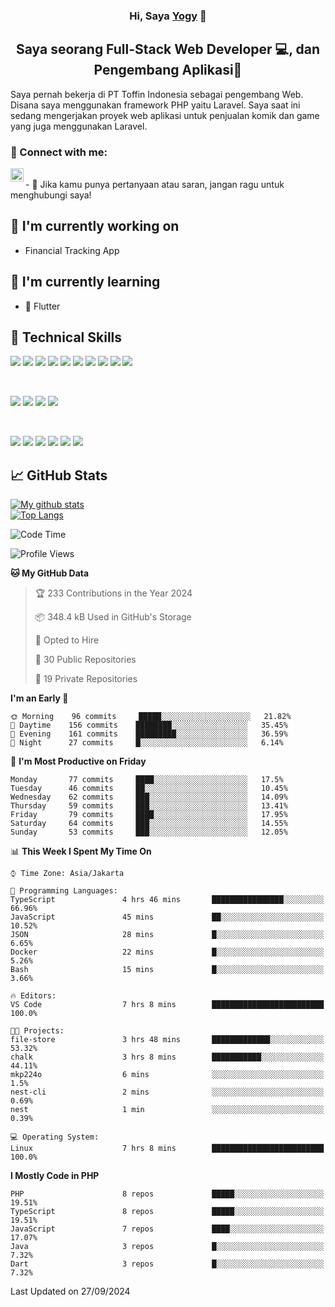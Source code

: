 <h3 align="center">
Hi, Saya <a href="#" target="_blank" rel="noreferrer">Yogy</a> 👋
</h3>

<h2 align="center">
Saya seorang Full-Stack Web Developer 💻, dan Pengembang Aplikasi📱
</h2>

Saya pernah bekerja di PT Toffin Indonesia sebagai pengembang Web. Disana saya menggunakan framework PHP yaitu Laravel. Saya saat ini sedang mengerjakan proyek web aplikasi untuk penjualan komik dan game yang juga menggunakan Laravel.

### 🤝 Connect with me:

<a href="https://www.linkedin.com/in/yogyphang/"><img align="left" src="https://raw.githubusercontent.com/yushi1007/yushi1007/main/images/linkedin.svg" alt="Nothing628 | LinkedIn" width="21px"/></a>
<!-- <a href="https://instagram.com/yushi.95"><img align="left" src="https://raw.githubusercontent.com/yushi1007/yushi1007/main/images/instagram.svg" alt="Nothing628 | Instagram" width="21px"/></a> -->
</br>
- 💬 Jika kamu punya pertanyaan atau saran, jangan ragu untuk menghubungi saya!

## 🔭 I'm currently working on

- Financial Tracking App

## 🌱 I'm currently learning

- 📱 Flutter

## 💼 Technical Skills

![](https://img.shields.io/badge/Code-Vue-informational?style=flat&logo=vue.js&color=4FC08D)
![](https://img.shields.io/badge/Code-React-informational?style=flat&logo=react&color=61DAFB)
![](https://img.shields.io/badge/Code-Redux-informational?style=flat&logo=Redux&color=764ABC)
![](https://img.shields.io/badge/Code-JavaScript-informational?style=flat&logo=JavaScript&color=F7DF1E)
![](https://img.shields.io/badge/Code-Typescript-informational?style=flat&logo=TypeScript&color=3178C6)
![](https://img.shields.io/badge/Code-HTML5-informational?style=flat&logo=HTML5&color=E34F26)
![](https://img.shields.io/badge/Code-PostgreSQL-informational?style=flat&logo=PostgreSQL&color=336791)
![](https://img.shields.io/badge/Code-SQLite-informational?style=flat&logo=SQLite&color=003B57)
![](https://img.shields.io/badge/Code-PHP-informational?style=flat&logo=php&color=777BB4)
![](https://img.shields.io/badge/Code-CSharp-informational?style=flat&logo=C%20Sharp&color=239120)

</br>

![](https://img.shields.io/badge/Style-Bootstrap-informational?style=flat&logo=Bootstrap&color=7952B3)
![](https://img.shields.io/badge/Style-CSS3-informational?style=flat&logo=CSS3&color=1572B6)
![](https://img.shields.io/badge/Style-styled--components-informational?style=flat&logo=styled-components&color=DB7093)
![](https://img.shields.io/badge/Style-Material--UI-informational?style=flat&logo=Material-UI&color=0081CB)


</br>

![](https://img.shields.io/badge/Tools-Figma-informational?style=flat&logo=Figma&color=F24E1E)
![](https://img.shields.io/badge/Tools-NPM-informational?style=flat&logo=NPM&color=CB3837)
![](https://img.shields.io/badge/Tools-Yarn-informational?style=flat&logo=Yarn&color=2C8EBB)
![](https://img.shields.io/badge/Tools-Postman-informational?style=flat&logo=Postman&color=FF6C37)
![](https://img.shields.io/badge/Tools-Git-informational?style=flat&logo=Git&color=F05032)
![](https://img.shields.io/badge/Tools-GitHub-informational?style=flat&logo=GitHub&color=181717)

## 📈 GitHub Stats 

[![My github stats](https://github-readme-stats.vercel.app/api?username=nothing628)](https://github.com/nothing628)
</br>
[![Top Langs](https://github-readme-stats.vercel.app/api/top-langs/?username=nothing628)](https://github.com/nothing628)
</br>

<!--START_SECTION:waka-->
![Code Time](http://img.shields.io/badge/Code%20Time-1%2C563%20hrs%2045%20mins-blue)

![Profile Views](http://img.shields.io/badge/Profile%20Views-0-blue)

**🐱 My GitHub Data** 

> 🏆 233 Contributions in the Year 2024
 > 
> 📦 348.4 kB Used in GitHub's Storage 
 > 
> 💼 Opted to Hire
 > 
> 📜 30 Public Repositories 
 > 
> 🔑 19 Private Repositories  
 > 
**I'm an Early 🐤** 

```text
🌞 Morning    96 commits     █████░░░░░░░░░░░░░░░░░░░░   21.82% 
🌆 Daytime    156 commits    ████████░░░░░░░░░░░░░░░░░   35.45% 
🌃 Evening    161 commits    █████████░░░░░░░░░░░░░░░░   36.59% 
🌙 Night      27 commits     █░░░░░░░░░░░░░░░░░░░░░░░░   6.14%

```
📅 **I'm Most Productive on Friday** 

```text
Monday       77 commits     ████░░░░░░░░░░░░░░░░░░░░░   17.5% 
Tuesday      46 commits     ██░░░░░░░░░░░░░░░░░░░░░░░   10.45% 
Wednesday    62 commits     ███░░░░░░░░░░░░░░░░░░░░░░   14.09% 
Thursday     59 commits     ███░░░░░░░░░░░░░░░░░░░░░░   13.41% 
Friday       79 commits     ████░░░░░░░░░░░░░░░░░░░░░   17.95% 
Saturday     64 commits     ███░░░░░░░░░░░░░░░░░░░░░░   14.55% 
Sunday       53 commits     ███░░░░░░░░░░░░░░░░░░░░░░   12.05%

```


📊 **This Week I Spent My Time On** 

```text
⌚︎ Time Zone: Asia/Jakarta

💬 Programming Languages: 
TypeScript               4 hrs 46 mins       ████████████████░░░░░░░░░   66.96% 
JavaScript               45 mins             ██░░░░░░░░░░░░░░░░░░░░░░░   10.52% 
JSON                     28 mins             █░░░░░░░░░░░░░░░░░░░░░░░░   6.65% 
Docker                   22 mins             █░░░░░░░░░░░░░░░░░░░░░░░░   5.26% 
Bash                     15 mins             █░░░░░░░░░░░░░░░░░░░░░░░░   3.66%

🔥 Editors: 
VS Code                  7 hrs 8 mins        █████████████████████████   100.0%

🐱‍💻 Projects: 
file-store               3 hrs 48 mins       █████████████░░░░░░░░░░░░   53.32% 
chalk                    3 hrs 8 mins        ███████████░░░░░░░░░░░░░░   44.11% 
mkp224o                  6 mins              ░░░░░░░░░░░░░░░░░░░░░░░░░   1.5% 
nest-cli                 2 mins              ░░░░░░░░░░░░░░░░░░░░░░░░░   0.69% 
nest                     1 min               ░░░░░░░░░░░░░░░░░░░░░░░░░   0.39%

💻 Operating System: 
Linux                    7 hrs 8 mins        █████████████████████████   100.0%

```

**I Mostly Code in PHP** 

```text
PHP                      8 repos             █████░░░░░░░░░░░░░░░░░░░░   19.51% 
TypeScript               8 repos             █████░░░░░░░░░░░░░░░░░░░░   19.51% 
JavaScript               7 repos             ████░░░░░░░░░░░░░░░░░░░░░   17.07% 
Java                     3 repos             █░░░░░░░░░░░░░░░░░░░░░░░░   7.32% 
Dart                     3 repos             █░░░░░░░░░░░░░░░░░░░░░░░░   7.32%

```



 Last Updated on 27/09/2024
<!--END_SECTION:waka-->

<!--
Saya 
I love the entire process of developing creative websites. I love the challenge of finding caches and spending time to meet new people. Learning how people hide things and where people are likely to look.

**nothing628/nothing628** is a ✨ _special_ ✨ repository because its `README.md` (this file) appears on your GitHub profile.

Here are some ideas to get you started:

- 🔭 I’m currently working on ...
- 🌱 I’m currently learning ...
- 👯 I’m looking to collaborate on ...
- 🤔 I’m looking for help with ...
- 💬 Ask me about ...
- 📫 How to reach me: ...
- 😄 Pronouns: ...
- ⚡ Fun fact: ...
-->
